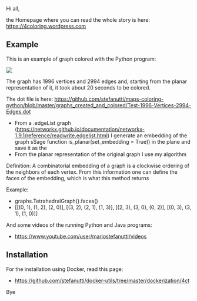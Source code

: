 Hi all,

the Homepage where you can read the whole story is here: https://4coloring.wordpress.com

## Example

This is an example of graph colored with the Python program:
<p>
  <a href="https://github.com/stefanutti/maps-coloring-python/blob/master/graphs_created_and_colored/Test-1996-Vertices-2994-Edges.png">
    <img src="https://github.com/stefanutti/maps-coloring-python/blob/master/graphs_created_and_colored/Test-1996-Vertices-2994-Edges-small.png">
  </a>
</p>

The graph has 1996 vertices and 2994 edges and, starting from the planar representation of it, it took about 20 seconds to be colored.

The dot file is here: https://github.com/stefanutti/maps-coloring-python/blob/master/graphs_created_and_colored/Test-1996-Vertices-2994-Edges.dot
- From a .edgeList graph (https://networkx.github.io/documentation/networkx-1.9.1/reference/readwrite.edgelist.html) I generate an embedding of the graph sSage function is_planar(set_embedding = True)) in the plane and save it as the 
- From the planar representation of the original graph I use my algorithm

Definition: A combinatorial embedding of a graph is a clockwise ordering of the neighbors of each vertex. From this information one can define the faces of the embedding, which is what this method returns

Example:
- graphs.TetrahedralGraph().faces()
- [[(0, 1), (1, 2), (2, 0)], [(3, 2), (2, 1), (1, 3)], [(2, 3), (3, 0), (0, 2)], [(0, 3), (3, 1), (1, 0)]]

And some videos of the running Python and Java programs:
- https://www.youtube.com/user/mariostefanutti/videos

## Installation

For the installation using Docker, read this page:
- https://github.com/stefanutti/docker-utils/tree/master/dockerization/4ct

Bye
